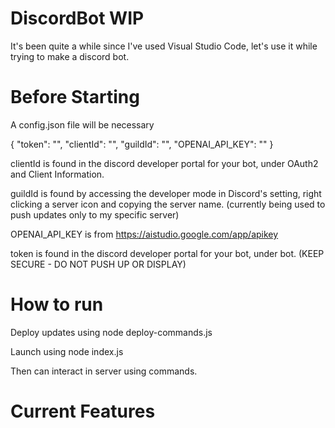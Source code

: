 # DiscordBot WIP
It's been quite a while since I've used Visual Studio Code, let's use it while trying to make a discord bot.

# Before Starting

A config.json file will be necessary

{
    "token": "",
    "clientId": "", 
	  "guildId": "",
    "OPENAI_API_KEY": ""
}

clientId is found in the discord developer portal for your bot, under OAuth2 and Client Information.

guildId is found by accessing the developer mode in Discord's setting, right clicking a server icon and copying the server name. (currently being used to push updates only to my specific server)

OPENAI_API_KEY is from https://aistudio.google.com/app/apikey

token is found in the discord developer portal for your bot, under bot. (KEEP SECURE - DO NOT PUSH UP OR DISPLAY)

# How to run

Deploy updates using node deploy-commands.js

Launch using node index.js

Then can interact in server using commands.

# Current Features
